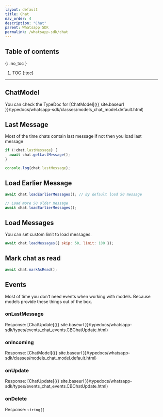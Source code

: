 ```yaml
---
layout: default
title: Chat
nav_order: 4
description: "Chat"
parent: Whatsapp SDK
permalink: /whatsapp-sdk/chat
---
```


## Table of contents
{: .no_toc }

1. TOC
{:toc}

---

## ChatModel

You can check the TypeDoc for [ChatModel]({{ site.baseurl }}/typedocs/whatsapp-sdk/classes/models_chat_model.default.html)

## Last Message

Most of the time chats contain last message if not then you load last message

```js
if (!chat.lastMessage) {
  await chat.getLastMessage();
}

console.log(chat.lastMessage);
```

## Load Earlier Message

```js
await chat.loadEarlierMessages(); // By default load 50 message

// Load more 50 older message
await chat.loadEarlierMessages();
```

## Load Messages

You can set custom limit to load messages.

```js
await chat.loadMessages({ skip: 50, limit: 100 });
```

## Mark chat as read

```js
await chat.markAsRead();
```

## Events

Most of time you don't need events when working with models. Because models provide these things out of the box.

### onLastMessage

Response: [ChatUpdate]({{ site.baseurl }}/typedocs/whatsapp-sdk/types/events_chat_events.CBChatUpdate.html)

### onIncoming

Response: [ChatModel]({{ site.baseurl }}/typedocs/whatsapp-sdk/classes/models_chat_model.default.html)

### onUpdate

Response: [ChatUpdate]({{ site.baseurl }}/typedocs/whatsapp-sdk/types/events_chat_events.CBChatUpdate.html)

### onDelete

Response: `string[]`
